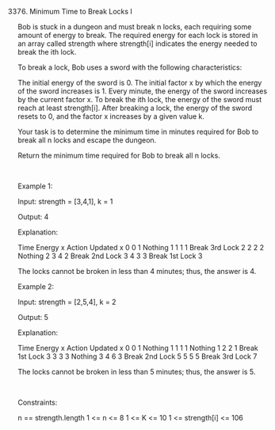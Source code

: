 3376. Minimum Time to Break Locks I

Bob is stuck in a dungeon and must break n locks, each requiring some amount of energy to break. The required energy for each lock is stored in an array called strength where strength[i] indicates the energy needed to break the ith lock.

To break a lock, Bob uses a sword with the following characteristics:

The initial energy of the sword is 0.
The initial factor x by which the energy of the sword increases is 1.
Every minute, the energy of the sword increases by the current factor x.
To break the ith lock, the energy of the sword must reach at least strength[i].
After breaking a lock, the energy of the sword resets to 0, and the factor x increases by a given value k.

Your task is to determine the minimum time in minutes required for Bob to break all n locks and escape the dungeon.

Return the minimum time required for Bob to break all n locks.

 

Example 1:

Input: strength = [3,4,1], k = 1

Output: 4

Explanation:

Time	Energy	x	Action	Updated x
0	0	1	Nothing	1
1	1	1	Break 3rd Lock	2
2	2	2	Nothing	2
3	4	2	Break 2nd Lock	3
4	3	3	Break 1st Lock	3

The locks cannot be broken in less than 4 minutes; thus, the answer is 4.

Example 2:

Input: strength = [2,5,4], k = 2

Output: 5

Explanation:

Time	Energy	x	Action	Updated x
0	0	1	Nothing	1
1	1	1	Nothing	1
2	2	1	Break 1st Lock	3
3	3	3	Nothing	3
4	6	3	Break 2nd Lock	5
5	5	5	Break 3rd Lock	7

The locks cannot be broken in less than 5 minutes; thus, the answer is 5.

 

Constraints:

n == strength.length
1 <= n <= 8
1 <= K <= 10
1 <= strength[i] <= 106